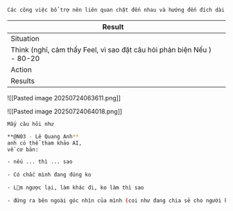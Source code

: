 ```bash
Các công việc bổ trợ nên liên quan chặt đến nhau và hướng đến đích dài hạn :3
```


| Result                                                                 | <br>     |
| ---------------------------------------------------------------------- | -------- |
| Situation                                                              |          |
| Think (nghĩ, cảm thấy Feel, vì sao đặt câu hỏi phản biện Nếu ) - 80-20 | <br><br> |
| Action                                                                 | <br>     |
| Results                                                                |          |
![[Pasted image 20250724063611.png]]

![[Pasted image 20250724064018.png]]

```bash
Mấy câu hỏi như 

**@N03 - Lê Quang Anh**  
anh có thể tham khảo AI,  
về cơ bản:  

- nếu ... thì ... sao  
    
- Có chắc mình đang đúng ko  
    
- Lm ngược lại, làm khác đi, ko làm thì sao  
    
- đứng ra bên ngoài góc nhìn của mình (coi như đang chia sẻ cho người khác, ... thường đưa lời khuyên cho Huynh đệ khác dễ hơn nhiều ạ)
```